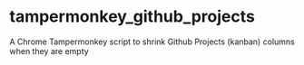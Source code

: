 # tampermonkey_github_projects

A Chrome Tampermonkey script to shrink Github Projects (kanban) columns when they are empty